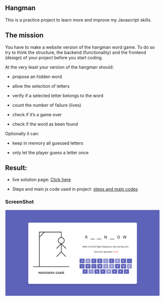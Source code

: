 ## Hangman

This is a practice project to learn more and improve my Javascript skills.

## The mission

You have to make a website version of the hangman word game. To do so try to think the structure, the backend (functionality) and the frontend (design) of your project before you start coding.

At the very least your version of the hangman should:

- propose an hidden word

- allow the selection of letters

- verify if a selected letter belongs to the word

- count the number of failure (lives)

- check if it’s a game over

- check if the word as been found

Optionally it can:

- keep in memory all guessed letters

- only let the player guess a letter once

## Result:

- live solution page: [Click here](https://alisepar.github.io/hangman-game/)

- Steps and main js code used in project: [steps and main codes](brain-storming.md)

### ScreenShot

![](./images/image.png)
